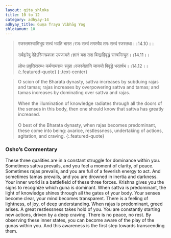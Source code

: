 ```yaml
---
layout: gita_shloka
title: 10 to 12
category: adhyay-14
adhyay_title: Guṇa Traya Vibhāg Yog
shlokanum: 10
---
```


> रजस्तमश्चाभिभूय सत्त्वं भवति भारत।रजः सत्त्वं तमश्चैव तमः सत्त्वं रजस्तथा।।14.10।।<br><br>सर्वद्वारेषु देहेऽस्मिन्प्रकाश उपजायते।ज्ञानं यदा तदा विद्याद्विवृद्धं सत्त्वमित्युत।।14.11।।<br><br>लोभः प्रवृत्तिरारम्भः कर्मणामशमः स्पृहा।रजस्येतानि जायन्ते विवृद्धे भरतर्षभ।।14.12।।
{:.featured-quote} 
{:.text-center}

> O scion of the Bharata dynasty, sattva increases by subduing rajas and tamas; rajas increases by overpowering sattva and tamas; and tamas increases by dominating over sattva and rajas.<br><br>When the illumination of knowledge radiates through all the doors of the senses in this body, then one should know that sattva has greatly increased.<br><br>O best of the Bharata dynasty, when rajas becomes predominant, these come into being: avarice, restlessness, undertaking of actions, agitation, and craving.
{:.featured-quote}

### Osho’s Commentary
These three qualities are in a constant struggle for dominance within you. Sometimes sattva prevails, and you feel a moment of clarity, of peace. Sometimes rajas prevails, and you are full of a feverish energy to act. And sometimes tamas prevails, and you are drowned in inertia and darkness. Your inner world is a battlefield of these three forces.
Krishna gives you the signs to recognize which guna is dominant.
When sattva is predominant, the light of knowledge shines through all the gates of your body. Your senses become clear, your mind becomes transparent. There is a feeling of lightness, of joy, of deep understanding.
When rajas is predominant, greed arises. A great restlessness takes hold of you. You are constantly starting new actions, driven by a deep craving. There is no peace, no rest.
By observing these inner states, you can become aware of the play of the gunas within you. And this awareness is the first step towards transcending them.
